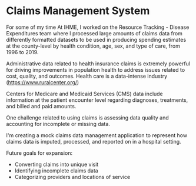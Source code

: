 # Claims Management System

For some of my time At IHME, I worked on the Resource Tracking - Disease Expenditures team where
I processed large amounts of claims data from differently formatted datasets to be used in producing 
spending estimates at the county-level by health condition, age, sex, and type of care, from 1996 to 2019.

Administrative data related to health insurance claims is extremely powerful for driving
improvements in population health to address issues related to cost, quality, and outcomes.
Health care is a data-intense industry (https://www.ruralcenter.org/)

Centers for Medicare and Medicaid Services (CMS) data include information at the patient encounter level
regarding diagnoses, treatments, and billed and paid amounts.

One challenge related to using claims is assessing data quality and accounting for incomplete or missing data.

I'm creating a mock claims data management application to represent how claims data is imputed, processed, and reported on
in a hospital setting. 


Future goals for expansion:
- Converting claims into unique visit
- Identifying incomplete claims data
- Categorizing providers and locations of service
